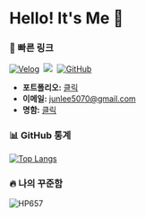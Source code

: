 # Hello! It's Me 👋



### 🔗 빠른 링크
<p>
  <a href="https://velog.io/@hp657" target="_blank"><img src="https://img.shields.io/badge/Velog-link-36B6FD?style=for-the-badge&logo=velog&logoColor=white" alt="Velog" /></a>&nbsp;
  <a href="https://www.instagram.com/lz_h.57/" target="_blank"><img src="https://img.shields.io/badge/Instagram-link-E4405F?style=for-the-badge&logo=Instagram&logoColor=white"/></a>&nbsp;
  <a href="https://github.com/HP657" target="_blank"><img src="https://img.shields.io/badge/GitHub-HP657-181717?style=for-the-badge&logo=github&logoColor=white" alt="GitHub" /></a>&nbsp;
</p>

<!-- - **포트폴리오:** [클릭](https://www.notion.so/junlee0507/5f49c6200d434d32a38ea25674d3ca81) -->
- **포트폴리오:** [클릭](https://hp657.github.io/portfolio)
- **이메일:** junlee5070@gmail.com
- **명함:** [클릭](https://hp657.github.io/card)

### 📊 GitHub 통계

[![Top Langs](https://github-readme-stats.vercel.app/api/top-langs/?username=HP657&layout=compact)](https://github.com/anuraghazra/github-readme-stats)

### 🔥 나의 꾸준함

<p><img src="https://github-readme-streak-stats.herokuapp.com/?user=HP657&" alt="HP657" /></p>

<!--
### 🏆 GitHub Trophies
 ![Trophies](https://github-profile-trophy.vercel.app/?username=HP657&theme=nord&column=7) -->
